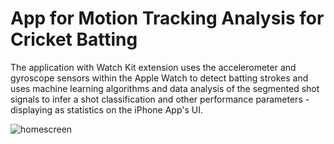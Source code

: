 # App for Motion Tracking Analysis for Cricket Batting

The application with Watch Kit extension uses the accelerometer and gyroscope sensors within the Apple Watch to detect batting strokes and uses machine learning algorithms and data analysis of the segmented shot signals to infer a shot classification and other performance parameters - displaying as statistics on the iPhone App's UI.

![homescreen](IMG_8700.PNG)
